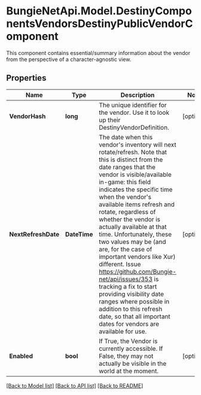 # BungieNetApi.Model.DestinyComponentsVendorsDestinyPublicVendorComponent
This component contains essential/summary information about the vendor from the perspective of a character-agnostic view.
## Properties

Name | Type | Description | Notes
------------ | ------------- | ------------- | -------------
**VendorHash** | **long** | The unique identifier for the vendor. Use it to look up their DestinyVendorDefinition. | [optional] 
**NextRefreshDate** | **DateTime** | The date when this vendor&#39;s inventory will next rotate/refresh.  Note that this is distinct from the date ranges that the vendor is visible/available in-game: this field indicates the specific time when the vendor&#39;s available items refresh and rotate, regardless of whether the vendor is actually available at that time. Unfortunately, these two values may be (and are, for the case of important vendors like Xur) different.  Issue https://github.com/Bungie-net/api/issues/353 is tracking a fix to start providing visibility date ranges where possible in addition to this refresh date, so that all important dates for vendors are available for use. | [optional] 
**Enabled** | **bool** | If True, the Vendor is currently accessible.   If False, they may not actually be visible in the world at the moment. | [optional] 

[[Back to Model list]](../README.md#documentation-for-models) [[Back to API list]](../README.md#documentation-for-api-endpoints) [[Back to README]](../README.md)

